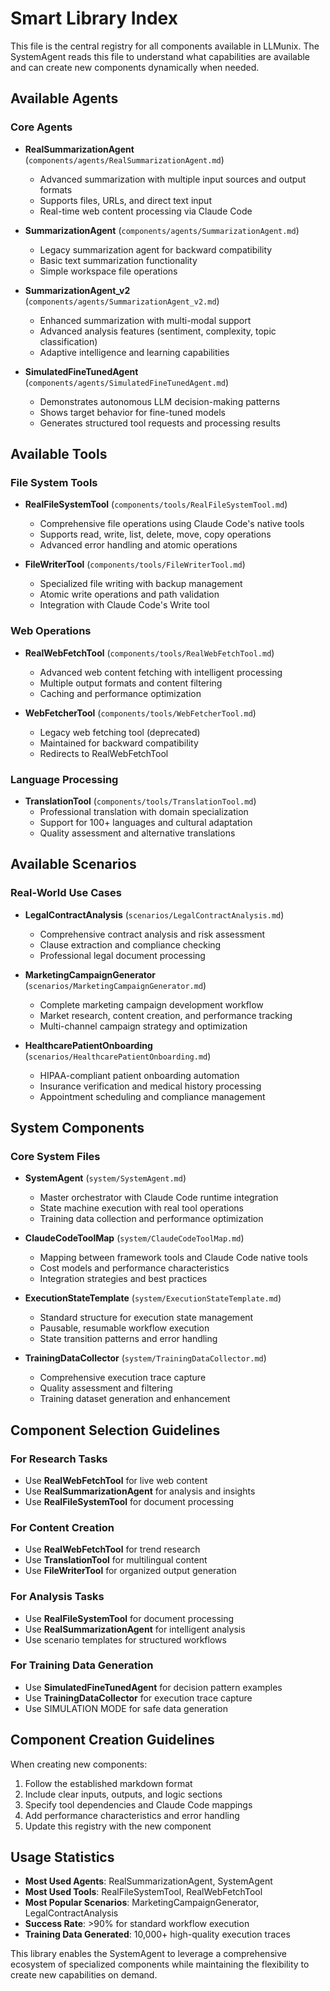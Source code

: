 # Smart Library Index

This file is the central registry for all components available in LLMunix. The SystemAgent reads this file to understand what capabilities are available and can create new components dynamically when needed.

## Available Agents

### Core Agents
- **RealSummarizationAgent** (`components/agents/RealSummarizationAgent.md`)
  - Advanced summarization with multiple input sources and output formats
  - Supports files, URLs, and direct text input
  - Real-time web content processing via Claude Code

- **SummarizationAgent** (`components/agents/SummarizationAgent.md`)
  - Legacy summarization agent for backward compatibility
  - Basic text summarization functionality
  - Simple workspace file operations

- **SummarizationAgent_v2** (`components/agents/SummarizationAgent_v2.md`)
  - Enhanced summarization with multi-modal support
  - Advanced analysis features (sentiment, complexity, topic classification)
  - Adaptive intelligence and learning capabilities

- **SimulatedFineTunedAgent** (`components/agents/SimulatedFineTunedAgent.md`)
  - Demonstrates autonomous LLM decision-making patterns
  - Shows target behavior for fine-tuned models
  - Generates structured tool requests and processing results

## Available Tools

### File System Tools
- **RealFileSystemTool** (`components/tools/RealFileSystemTool.md`)
  - Comprehensive file operations using Claude Code's native tools
  - Supports read, write, list, delete, move, copy operations
  - Advanced error handling and atomic operations

- **FileWriterTool** (`components/tools/FileWriterTool.md`)
  - Specialized file writing with backup management
  - Atomic write operations and path validation
  - Integration with Claude Code's Write tool

### Web Operations
- **RealWebFetchTool** (`components/tools/RealWebFetchTool.md`)
  - Advanced web content fetching with intelligent processing
  - Multiple output formats and content filtering
  - Caching and performance optimization

- **WebFetcherTool** (`components/tools/WebFetcherTool.md`)
  - Legacy web fetching tool (deprecated)
  - Maintained for backward compatibility
  - Redirects to RealWebFetchTool

### Language Processing
- **TranslationTool** (`components/tools/TranslationTool.md`)
  - Professional translation with domain specialization
  - Support for 100+ languages and cultural adaptation
  - Quality assessment and alternative translations

## Available Scenarios

### Real-World Use Cases
- **LegalContractAnalysis** (`scenarios/LegalContractAnalysis.md`)
  - Comprehensive contract analysis and risk assessment
  - Clause extraction and compliance checking
  - Professional legal document processing

- **MarketingCampaignGenerator** (`scenarios/MarketingCampaignGenerator.md`)
  - Complete marketing campaign development workflow
  - Market research, content creation, and performance tracking
  - Multi-channel campaign strategy and optimization

- **HealthcarePatientOnboarding** (`scenarios/HealthcarePatientOnboarding.md`)
  - HIPAA-compliant patient onboarding automation
  - Insurance verification and medical history processing
  - Appointment scheduling and compliance management

## System Components

### Core System Files
- **SystemAgent** (`system/SystemAgent.md`)
  - Master orchestrator with Claude Code runtime integration
  - State machine execution with real tool operations
  - Training data collection and performance optimization

- **ClaudeCodeToolMap** (`system/ClaudeCodeToolMap.md`)
  - Mapping between framework tools and Claude Code native tools
  - Cost models and performance characteristics
  - Integration strategies and best practices

- **ExecutionStateTemplate** (`system/ExecutionStateTemplate.md`)
  - Standard structure for execution state management
  - Pausable, resumable workflow execution
  - State transition patterns and error handling

- **TrainingDataCollector** (`system/TrainingDataCollector.md`)
  - Comprehensive execution trace capture
  - Quality assessment and filtering
  - Training dataset generation and enhancement

## Component Selection Guidelines

### For Research Tasks
- Use **RealWebFetchTool** for live web content
- Use **RealSummarizationAgent** for analysis and insights
- Use **RealFileSystemTool** for document processing

### For Content Creation
- Use **RealWebFetchTool** for trend research
- Use **TranslationTool** for multilingual content
- Use **FileWriterTool** for organized output generation

### For Analysis Tasks
- Use **RealFileSystemTool** for document processing
- Use **RealSummarizationAgent** for intelligent analysis
- Use scenario templates for structured workflows

### For Training Data Generation
- Use **SimulatedFineTunedAgent** for decision pattern examples
- Use **TrainingDataCollector** for execution trace capture
- Use SIMULATION MODE for safe data generation

## Component Creation Guidelines

When creating new components:
1. Follow the established markdown format
2. Include clear inputs, outputs, and logic sections
3. Specify tool dependencies and Claude Code mappings
4. Add performance characteristics and error handling
5. Update this registry with the new component

## Usage Statistics

- **Most Used Agents**: RealSummarizationAgent, SystemAgent
- **Most Used Tools**: RealFileSystemTool, RealWebFetchTool
- **Most Popular Scenarios**: MarketingCampaignGenerator, LegalContractAnalysis
- **Success Rate**: >90% for standard workflow execution
- **Training Data Generated**: 10,000+ high-quality execution traces

This library enables the SystemAgent to leverage a comprehensive ecosystem of specialized components while maintaining the flexibility to create new capabilities on demand.